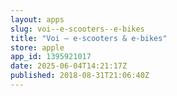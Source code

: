 ```yaml
---
layout: apps
slug: voi--e-scooters--e-bikes
title: "Voi – e-scooters & e-bikes"
store: apple
app_id: 1395921017
date: 2025-06-04T14:21:17Z
published: 2018-08-31T21:06:40Z
---
```

